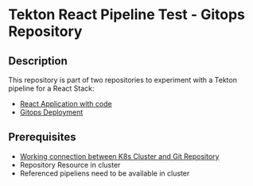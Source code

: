 # Tekton React Pipeline Test - Gitops Repository

## Description

This repository is part of two repositories to experiment with a Tekton pipeline
for a React Stack:
- [React Application with code](https://github.com/andifg/react-pipeline-test-application.git)
- [Gitops Deployment](https://github.com/andifg/react-pipeline-test-deployment.git)

## Prerequisites

- [Working connection between K8s Cluster and Git Repository ](https://docs.openshift.com/container-platform/4.11/cicd/pipelines/using-pipelines-as-code.html)
- Repository Resource in cluster
- Referenced pipeliens need to be available in cluster
